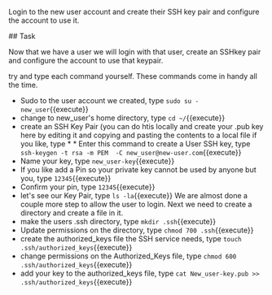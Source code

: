 Login to the new user account and create their SSH key pair and configure the account to use it.

## Task

Now that we have a user we will login with that user, create an SSHkey pair and configure the account to use that keypair.

try and type each command yourself.  These commands come in handy all the time.

* Sudo to the user account we created, type `sudo su - new_user`{{execute}}
* change to new_user's home directory, type `cd ~/`{{execute}}
* create an SSH Key Pair (you can do htis locally and create your .pub key here by editing it and copying and pasting the contents to a local file if you like, type * * Enter this command to create a User SSH key, type `ssh-keygen -t rsa -m PEM  -C new_user@new-user.com`{{execute}}
* Name your key, type `new_user-key`{{execute}}
* If you like add a Pin so your private key cannot be used by anyone but you, type `12345`{{execute}}
* Confirm your pin, type `12345`{{execute}}
* let's see our Key Pair, type `ls -la`{{execute}}
We are almost done a couple more step to allow the user to login.
Next we need to create a directory and create a file in it.
* make the users .ssh directory, type `mkdir .ssh`{{execute}}
* Update permissions on the directory, type `chmod 700 .ssh`{{execute}}
* create the authorized_keys file the SSH service needs, type `touch .ssh/authorized_keys`{{execute}}
* change permissions on the Authorized_Keys file, type `chmod 600 .ssh/authorized_keys`{{execute}}
* add your key to the authorized_keys file, type `cat New_user-key.pub >> .ssh/authorized_keys`{{execute}}
